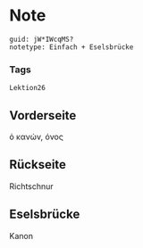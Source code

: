 # Note
```
guid: jW*IWcqMS?
notetype: Einfach + Eselsbrücke
```

### Tags
```
Lektion26
```

## Vorderseite
ὁ κανών, όνος

## Rückseite
Richtschnur

## Eselsbrücke
Kanon
